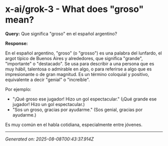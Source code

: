 # x-ai/grok-3 - What does "groso" mean?

**Query:** Que significa "groso" en el español argentino?



**Response:**

En el español argentino, "groso" (o "grosso") es una palabra del lunfardo, el argot típico de Buenos Aires y alrededores, que significa "grande", "importante" o "destacado". Se usa para describir a una persona que es muy hábil, talentosa o admirable en algo, o para referirse a algo que es impresionante o de gran magnitud. Es un término coloquial y positivo, equivalente a decir "genial" o "increíble".

Por ejemplo:
- "¡Qué groso ese jugador! Hizo un gol espectacular." (¡Qué grande ese jugador! Hizo un gol espectacular.)
- "Sos un groso, gracias por ayudarme." (Sos genial, gracias por ayudarme.)

Es muy común en el habla cotidiana, especialmente entre jóvenes.

---
*Generated on: 2025-08-08T00:43:37.914Z*
